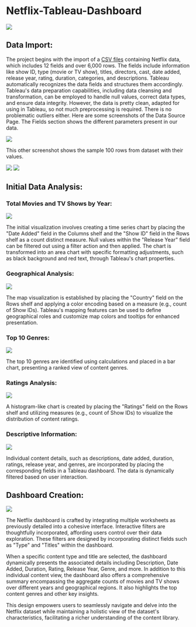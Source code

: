 # Netflix-Tableau-Dashboard

![](https://github.com/pranav98711/Netflix-Tableau-Dashboard/blob/main/Images/2023-10-31-14-03-18_uprADyco.gif)

## Data Import:

The project begins with the import of a [CSV files]([https://pages.github.com/](https://github.com/pranav98711/Netflix-Tableau-Dashboard/blob/main/Dataset/netflix_titles.xls)) containing Netflix data, which includes 12 fields and over 6,000 rows. The fields include information like show ID, type (movie or TV show), titles, directors, cast, date added, release year, rating, duration, categories, and descriptions. Tableau automatically recognizes the data fields and structures them accordingly.
Tableau's data preparation capabilities, including data cleansing and transformation, can be employed to handle null values, correct data types, and ensure data integrity. However, the data is pretty clean, adapted for using in Tableau, so not much preprocessing is required. There is no problematic outliers either. 
Here are some screenshots of the Data Source Page. The Fields section shows the different parameters present in our data.

![](https://github.com/pranav98711/Netflix-Tableau-Dashboard/blob/main/Images/data_1.png)

This other screenshot shows the sample 100 rows from dataset with their values.

![](https://github.com/pranav98711/Netflix-Tableau-Dashboard/blob/main/Images/data_2.png)
![](https://github.com/pranav98711/Netflix-Tableau-Dashboard/blob/main/Images/data_3.png)

## Initial Data Analysis:

### Total Movies and TV Shows by Year:

![](https://github.com/pranav98711/Netflix-Tableau-Dashboard/blob/main/Images/1.png)

The initial visualization involves creating a time series chart by placing the "Date Added" field in the Columns shelf and the "Show ID" field in the Rows shelf as a count distinct measure.
Null values within the "Release Year" field can be filtered out using a filter action and then applied.
The chart is transformed into an area chart with specific formatting adjustments, such as black background and red text, through Tableau's chart properties.

### Geographical Analysis:

![](https://github.com/pranav98711/Netflix-Tableau-Dashboard/blob/main/Images/2.png)

The map visualization is established by placing the "Country" field on the Rows shelf and applying a color encoding based on a measure (e.g., count of Show IDs).
Tableau's mapping features can be used to define geographical roles and customize map colors and tooltips for enhanced presentation.

### Top 10 Genres:

![](https://github.com/pranav98711/Netflix-Tableau-Dashboard/blob/main/Images/3.png)

The top 10 genres are identified using calculations and placed in a bar chart, presenting a ranked view of content genres.

### Ratings Analysis:

![](https://github.com/pranav98711/Netflix-Tableau-Dashboard/blob/main/Images/5.png)

A histogram-like chart is created by placing the "Ratings" field on the Rows shelf and utilizing measures (e.g., count of Show IDs) to visualize the distribution of content ratings.

### Descriptive Information:

![](https://github.com/pranav98711/Netflix-Tableau-Dashboard/blob/main/Images/7.png)

Individual content details, such as descriptions, date added, duration, ratings, release year, and genres, are incorporated by placing the corresponding fields in a Tableau dashboard. The data is dynamically filtered based on user interaction.

## Dashboard Creation:

![](https://github.com/pranav98711/Netflix-Tableau-Dashboard/blob/main/Images/6.png)

The Netflix dashboard is crafted by integrating multiple worksheets as previously detailed into a cohesive interface. Interactive filters are thoughtfully incorporated, affording users control over their data exploration. These filters are designed by incorporating distinct fields such as "Type" and "Titles" within the dashboard.

When a specific content type and title are selected, the dashboard dynamically presents the associated details including Description, Date Added, Duration, Rating, Release Year, Genre, and more. In addition to this individual content view, the dashboard also offers a comprehensive summary encompassing the aggregate counts of movies and TV shows over different years and geographical regions. It also highlights the top content genres and other key insights.

This design empowers users to seamlessly navigate and delve into the Netflix dataset while maintaining a holistic view of the dataset's characteristics, facilitating a richer understanding of the content library.








